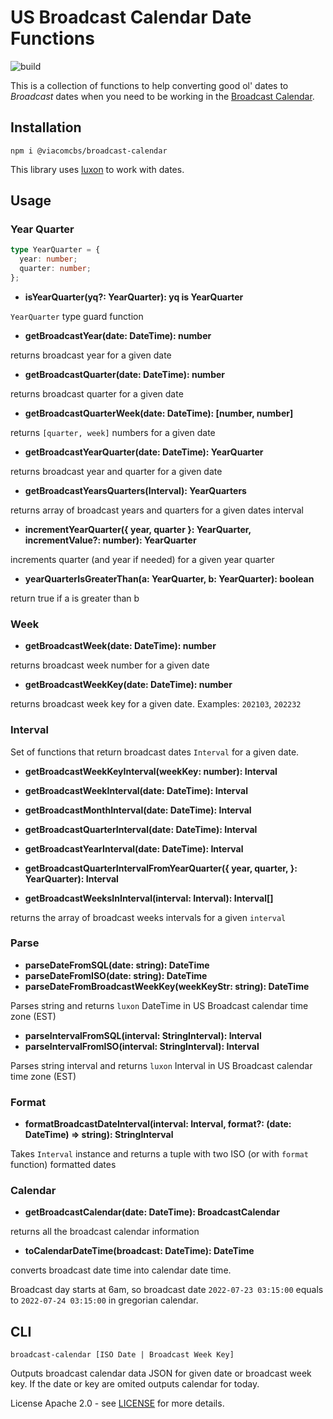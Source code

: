 # US Broadcast Calendar Date Functions

![build](https://github.com/ViacomInc/broadcast-calendar/actions/workflows/main.yml/badge.svg)

This is a collection of functions to help converting good ol' dates to
_Broadcast_ dates when you need to be working in the
[Broadcast Calendar](https://en.wikipedia.org/wiki/Broadcast_calendar).

## Installation

`npm i @viacomcbs/broadcast-calendar`

This library uses [luxon](https://moment.github.io/luxon/) to work with dates.

## Usage

### Year Quarter

```ts
type YearQuarter = {
  year: number;
  quarter: number;
};
```

- **isYearQuarter(yq?: YearQuarter): yq is YearQuarter**

`YearQuarter` type guard function

- **getBroadcastYear(date: DateTime): number**

returns broadcast year for a given date

- **getBroadcastQuarter(date: DateTime): number**

returns broadcast quarter for a given date

- **getBroadcastQuarterWeek(date: DateTime): [number, number]**

returns `[quarter, week]` numbers for a given date

- **getBroadcastYearQuarter(date: DateTime): YearQuarter**

returns broadcast year and quarter for a given date

- **getBroadcastYearsQuarters(Interval): YearQuarters**

returns array of broadcast years and quarters for a given dates interval

- **incrementYearQuarter({ year, quarter }: YearQuarter, incrementValue?: number): YearQuarter**

increments quarter (and year if needed) for a given year quarter

- **yearQuarterIsGreaterThan(a: YearQuarter, b: YearQuarter): boolean**

return true if a is greater than b

### Week

- **getBroadcastWeek(date: DateTime): number**

returns broadcast week number for a given date

- **getBroadcastWeekKey(date: DateTime): number**

returns broadcast week key for a given date. Examples: `202103`, `202232`

### Interval

Set of functions that return broadcast dates `Interval` for a given date.

- **getBroadcastWeekKeyInterval(weekKey: number): Interval**
- **getBroadcastWeekInterval(date: DateTime): Interval**
- **getBroadcastMonthInterval(date: DateTime): Interval**
- **getBroadcastQuarterInterval(date: DateTime): Interval**
- **getBroadcastYearInterval(date: DateTime): Interval**
- **getBroadcastQuarterIntervalFromYearQuarter({ year, quarter, }: YearQuarter): Interval**

- **getBroadcastWeeksInInterval(interval: Interval): Interval[]**

returns the array of broadcast weeks intervals for a given `interval`

### Parse

- **parseDateFromSQL(date: string): DateTime**
- **parseDateFromISO(date: string): DateTime**
- **parseDateFromBroadcastWeekKey(weekKeyStr: string): DateTime**

Parses string and returns `luxon` DateTime in US Broadcast calendar time zone (EST)

- **parseIntervalFromSQL(interval: StringInterval): Interval**
- **parseIntervalFromISO(interval: StringInterval): Interval**

Parses string interval and returns `luxon` Interval in US Broadcast calendar time zone (EST)

### Format

- **formatBroadcastDateInterval(interval: Interval, format?: (date: DateTime) => string): StringInterval**

Takes `Interval` instance and returns a tuple with two ISO (or with `format` function) formatted dates

### Calendar

- **getBroadcastCalendar(date: DateTime): BroadcastCalendar**

returns all the broadcast calendar information

- **toCalendarDateTime(broadcast: DateTime): DateTime**

converts broadcast date time into calendar date time.

Broadcast day starts at 6am, so broadcast date `2022-07-23 03:15:00` equals to `2022-07-24 03:15:00` in gregorian calendar.

## CLI

`broadcast-calendar [ISO Date | Broadcast Week Key]`

Outputs broadcast calendar data JSON for given date or broadcast week key. If the date or key are omited outputs calendar for today.

License Apache 2.0 - see [LICENSE](./LICENSE) for more details.
